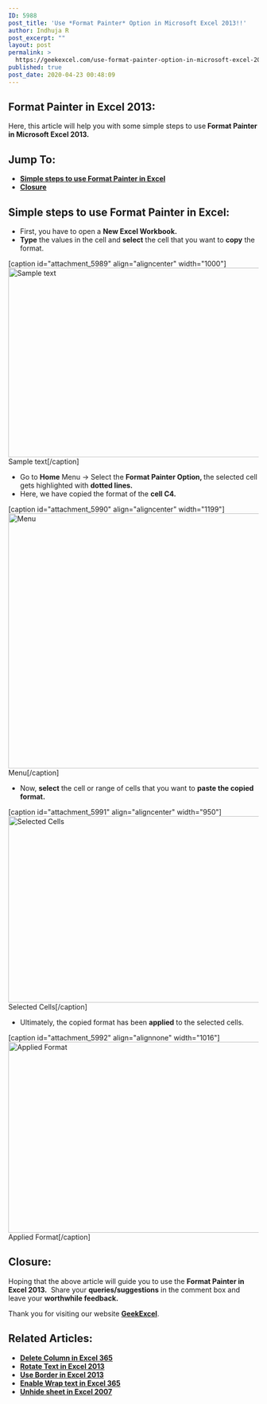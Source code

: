 ```yaml
---
ID: 5988
post_title: 'Use *Format Painter* Option in Microsoft Excel 2013!!'
author: Indhuja R
post_excerpt: ""
layout: post
permalink: >
  https://geekexcel.com/use-format-painter-option-in-microsoft-excel-2013/
published: true
post_date: 2020-04-23 00:48:09
---
```

<h2>Format Painter in Excel 2013:</h2>
Here, this article will help you with some simple steps to use<strong> Format Painter in Microsoft Excel 2013.</strong>
<h2>Jump To:</h2>
<ul>
 	<li><a href="#fp-1"><strong>Simple steps to use Format Painter in Excel</strong></a></li>
 	<li><a href="#fp-2"><strong>Closure</strong></a></li>
</ul>
<h2 id="fp-1">Simple steps to use Format Painter in Excel:</h2>
<ul>
 	<li>First, you have to open a <strong>New Excel Workbook.</strong></li>
 	<li><strong>Type</strong> the values in the cell and <strong>select</strong> the cell that you want to <strong>copy</strong> the format.</li>
</ul>
[caption id="attachment_5989" align="aligncenter" width="1000"]<img class="wp-image-5989 size-full" src="https://geekexcel.com/wp-content/uploads/2020/04/Screenshot_1-30.png" alt="Sample text" width="1000" height="381" /> Sample text[/caption]
<ul>
 	<li>Go to <strong>Home</strong> Menu → Select the <strong>Format Painter Option, </strong>the selected cell gets highlighted with <strong>dotted lines.</strong></li>
 	<li>Here, we have copied the format of the <strong>cell C4.</strong></li>
</ul>
[caption id="attachment_5990" align="aligncenter" width="1199"]<img class="wp-image-5990 size-full" src="https://geekexcel.com/wp-content/uploads/2020/04/Screenshot_2-29.png" alt="Menu" width="1199" height="513" /> Menu[/caption]
<ul>
 	<li>Now, <strong>select</strong> the cell or range of cells that you want to <strong>paste the copied format.</strong></li>
</ul>
[caption id="attachment_5991" align="aligncenter" width="950"]<img class="wp-image-5991 size-full" src="https://geekexcel.com/wp-content/uploads/2020/04/Screenshot_3-28.png" alt="Selected Cells" width="950" height="375" /> Selected Cells[/caption]
<ul>
 	<li>Ultimately, the copied format has been <strong>applied</strong> to the selected cells.</li>
</ul>
[caption id="attachment_5992" align="alignnone" width="1016"]<img class="wp-image-5992 size-full" src="https://geekexcel.com/wp-content/uploads/2020/04/Screenshot_4-30.png" alt="Applied Format" width="1016" height="384" /> Applied Format[/caption]
<h2 id="fp-2">Closure:</h2>
Hoping that the above article will guide you to use the <strong>Format Painter in Excel 2013.</strong>  Share your <strong>queries/suggestions</strong> in the comment box and leave your <strong>worthwhile feedback. </strong>

Thank you for visiting our website <a href="https://geekexcel.com/"><strong>GeekExcel</strong></a>.
<h2>Related Articles:</h2>
<ul>
 	<li><a href="https://geekexcel.com/how-to-delete-column-in-microsoft-excel-365/" rel="nofollow"><strong>Delete Column in Excel 365</strong></a></li>
 	<li><a href="https://geekexcel.com/different-techniques-to-rotate-text-in-microsoft-excel-2013/" rel="nofollow"><strong>Rotate Text in Excel 2013</strong></a></li>
 	<li><a href="https://geekexcel.com/use-border-in-microsoft-excel-2013-simple-steps/" rel="nofollow"><strong>Use Border in Excel 2013</strong></a></li>
 	<li><a href="https://geekexcel.com/how-to-enable-wrap-text-feature-in-microsoft-excel-365/" rel="nofollow"><strong>Enable Wrap text in Excel 365</strong></a></li>
 	<li><a href="https://geekexcel.com/unhide-sheet-in-microsoft-excel-2007-2-easy-methods/" rel="nofollow"><strong>Unhide sheet in Excel 2007</strong></a></li>
</ul>
